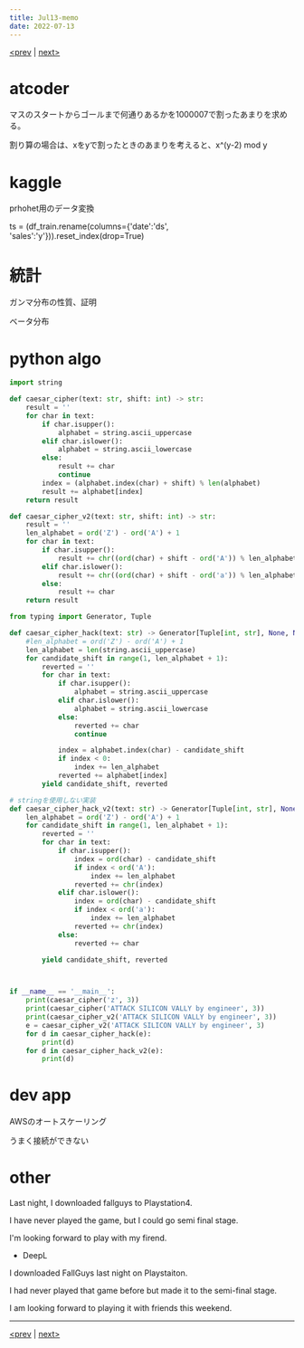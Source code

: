 ```yaml
---
title: Jul13-memo 
date: 2022-07-13 
---
```


[<prev](https://idekworks.github.io/TechnicalMemo/2022/07/12/Jul12.html) | [next>](https://idekworks.github.io/TechnicalMemo/2022/07/14/Jul14.html) 

# atcoder
マスのスタートからゴールまで何通りあるかを1000007で割ったあまりを求める。

割り算の場合は、xをyで割ったときのあまりを考えると、x^(y-2) mod y

# kaggle

prhohet用のデータ変換

ts = (df_train.rename(columns={'date':'ds', 'sales':'y'})).reset_index(drop=True)


# 統計

ガンマ分布の性質、証明

ベータ分布

# python algo

```python
import string

def caesar_cipher(text: str, shift: int) -> str:
    result = ''
    for char in text:
        if char.isupper():
            alphabet = string.ascii_uppercase
        elif char.islower():
            alphabet = string.ascii_lowercase
        else:
            result += char
            continue
        index = (alphabet.index(char) + shift) % len(alphabet)
        result += alphabet[index]
    return result

def caesar_cipher_v2(text: str, shift: int) -> str:
    result = ''
    len_alphabet = ord('Z') - ord('A') + 1
    for char in text:
        if char.isupper():
            result += chr((ord(char) + shift - ord('A')) % len_alphabet + ord('A'))
        elif char.islower():
            result += chr((ord(char) + shift - ord('a')) % len_alphabet + ord('a'))
        else:
            result += char
    return result

from typing import Generator, Tuple

def caesar_cipher_hack(text: str) -> Generator[Tuple[int, str], None, None]:
    #len_alphabet = ord('Z') - ord('A') + 1
    len_alphabet = len(string.ascii_uppercase)
    for candidate_shift in range(1, len_alphabet + 1):
        reverted = ''
        for char in text:
            if char.isupper():
                alphabet = string.ascii_uppercase
            elif char.islower():
                alphabet = string.ascii_lowercase
            else:
                reverted += char
                continue

            index = alphabet.index(char) - candidate_shift
            if index < 0:
                index += len_alphabet
            reverted += alphabet[index]
        yield candidate_shift, reverted

# stringを使用しない実装
def caesar_cipher_hack_v2(text: str) -> Generator[Tuple[int, str], None, None]:
    len_alphabet = ord('Z') - ord('A') + 1
    for candidate_shift in range(1, len_alphabet + 1):
        reverted = ''
        for char in text:
            if char.isupper():
                index = ord(char) - candidate_shift
                if index < ord('A'):
                    index += len_alphabet
                reverted += chr(index)
            elif char.islower():
                index = ord(char) - candidate_shift
                if index < ord('a'):
                    index += len_alphabet
                reverted += chr(index)
            else:
                reverted += char

        yield candidate_shift, reverted



if __name__ == '__main__':
    print(caesar_cipher('z', 3))
    print(caesar_cipher('ATTACK SILICON VALLY by engineer', 3))
    print(caesar_cipher_v2('ATTACK SILICON VALLY by engineer', 3))
    e = caesar_cipher_v2('ATTACK SILICON VALLY by engineer', 3)
    for d in caesar_cipher_hack(e):
        print(d)
    for d in caesar_cipher_hack_v2(e):
        print(d)

```

# dev app
AWSのオートスケーリング

うまく接続ができない

# other

Last night, I downloaded fallguys to Playstation4.

I have never played the game, but I could go semi final stage.

I'm looking forward to play with my firend.

- DeepL

I downloaded FallGuys last night on Playstaiton.

I had never played that game before but made it to the semi-final stage.

I am looking forward to playing it with friends this weekend.

***

[<prev](https://idekworks.github.io/TechnicalMemo/2022/07/12/Jul12.html) | [next>](https://idekworks.github.io/TechnicalMemo/2022/07/14/Jul14.html)

